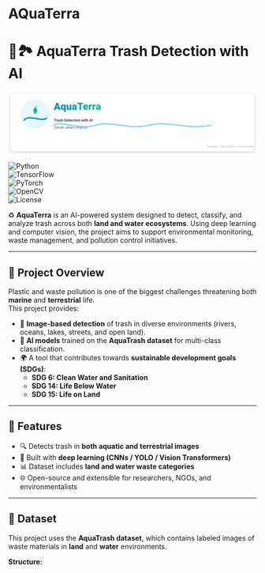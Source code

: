 # AQuaTerra

# 🌊🏞 AquaTerra Trash Detection with AI 

![AquaTerra](./banner.svg)


![Python](https://img.shields.io/badge/Python-3.9%2B-blue.svg)  
![TensorFlow](https://img.shields.io/badge/TensorFlow-DeepLearning-orange.svg)  
![PyTorch](https://img.shields.io/badge/PyTorch-CV-red.svg)  
![OpenCV](https://img.shields.io/badge/OpenCV-ImageProcessing-green.svg)  
![License](https://img.shields.io/badge/License-MIT-lightgrey.svg)  

♻️ **AquaTerra** is an AI-powered system designed to detect, classify, and analyze trash across both **land and water ecosystems**. Using deep learning and computer vision, the project aims to support environmental monitoring, waste management, and pollution control initiatives.  

---

## 🚀 Project Overview  
Plastic and waste pollution is one of the biggest challenges threatening both **marine** and **terrestrial** life.  
This project provides:  
- 📸 **Image-based detection** of trash in diverse environments (rivers, oceans, lakes, streets, and open land).  
- 🤖 **AI models** trained on the **AquaTrash dataset** for multi-class classification.  
- 🌍 A tool that contributes towards **sustainable development goals (SDGs)**:  
  - **SDG 6: Clean Water and Sanitation**  
  - **SDG 14: Life Below Water**  
  - **SDG 15: Life on Land**  

---

## 🔑 Features  
- 🔍 Detects trash in **both aquatic and terrestrial images**  
- 🧠 Built with **deep learning (CNNs / YOLO / Vision Transformers)**  
- 📊 Dataset includes **land and water waste categories**  
- 🌐 Open-source and extensible for researchers, NGOs, and environmentalists  

---

## 📂 Dataset  
This project uses the **AquaTrash dataset**, which contains labeled images of waste materials in **land** and **water** environments.  

**Structure:**  
